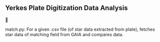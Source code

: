 ## Yerkes Plate Digitization Data Analysis
:stars:

match.py:
For a given .csv file (of star data extracted from plate), fetches star data of matching field from GAIA and compares data.
 
